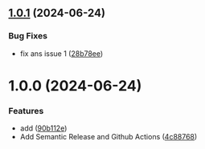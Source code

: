 ## [1.0.1](https://github.com/Abderazak-Amiar/semantic-release-demo/compare/v1.0.0...v1.0.1) (2024-06-24)


### Bug Fixes

* fix ans issue 1 ([28b78ee](https://github.com/Abderazak-Amiar/semantic-release-demo/commit/28b78ee3d29798e398e4b46511e13af22d0f8492))

# 1.0.0 (2024-06-24)


### Features

* add ([90b112e](https://github.com/Abderazak-Amiar/semantic-release-demo/commit/90b112e1174039130263dc5fb7b0b45f6b692d60))
* Add Semantic Release and Github Actions ([4c88768](https://github.com/Abderazak-Amiar/semantic-release-demo/commit/4c887689ef3f4823a192283976d7ed2c10a2291d))

